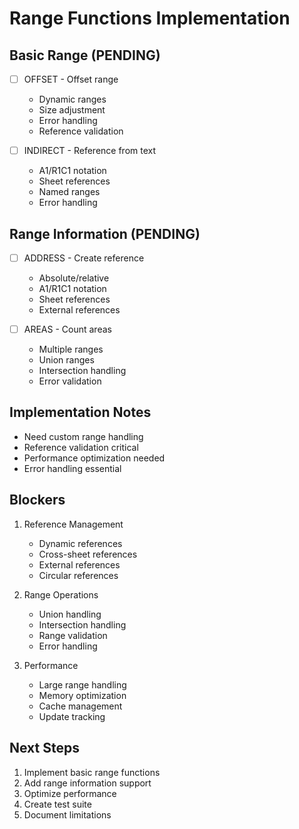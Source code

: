 # Range Functions Implementation

## Basic Range (PENDING)
- [ ] OFFSET - Offset range
  - Dynamic ranges
  - Size adjustment
  - Error handling
  - Reference validation

- [ ] INDIRECT - Reference from text
  - A1/R1C1 notation
  - Sheet references
  - Named ranges
  - Error handling

## Range Information (PENDING)
- [ ] ADDRESS - Create reference
  - Absolute/relative
  - A1/R1C1 notation
  - Sheet references
  - External references

- [ ] AREAS - Count areas
  - Multiple ranges
  - Union ranges
  - Intersection handling
  - Error validation

## Implementation Notes
- Need custom range handling
- Reference validation critical
- Performance optimization needed
- Error handling essential

## Blockers
1. Reference Management
   - Dynamic references
   - Cross-sheet references
   - External references
   - Circular references

2. Range Operations
   - Union handling
   - Intersection handling
   - Range validation
   - Error handling

3. Performance
   - Large range handling
   - Memory optimization
   - Cache management
   - Update tracking

## Next Steps
1. Implement basic range functions
2. Add range information support
3. Optimize performance
4. Create test suite
5. Document limitations
